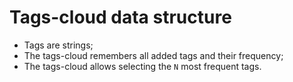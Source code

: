 # Tags-cloud data structure

- Tags are strings;
- The tags-cloud remembers all added tags and their frequency;
- The tags-cloud allows selecting the `N` most frequent tags.